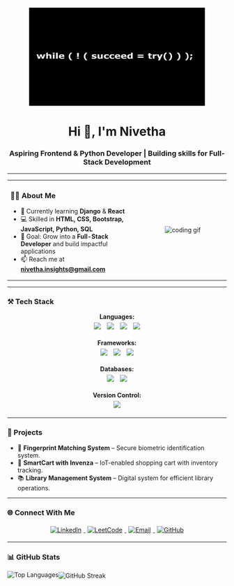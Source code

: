 <!-- Banner -->
<p align="center">
  <img src="https://github.com/nivi-24/nivi-24/blob/main/_If%20at%20first%20you%20don't%20succeed%2C%20try%2C%20try%2C%20try%20again__%20-%20William%20Edward%20Hickson.jpg" alt="Nivetha Banner" width="80%" height="225px"/>
</p>

<h1 align="center">Hi 👋, I'm Nivetha</h1>
<h3 align="center">Aspiring Frontend & Python Developer | Building skills for Full-Stack Development</h3>

---

<!-- About Me Section -->
<table width="100%" cellspacing="0" cellpadding="0" style="border: none;">
<tr>
<td width="60%" valign="top">

### 👩‍💻 About Me  
- 🌱 Currently learning **Django** & **React**  
- 💻 Skilled in **HTML, CSS, Bootstrap, JavaScript, Python, SQL**  
- 🎯 Goal: Grow into a **Full-Stack Developer** and build impactful applications  
- 📫 Reach me at **nivetha.insights@gmail.com**

</td>
<td width="40%" align="center" valign="middle">
  <img src="https://payload-cms.code-b.dev/media/1709674661110-1.gif" alt="coding gif" width="320"/>
</td>
</tr>
</table>

---

### ⚒️ Tech Stack

<p align="center">
  <b>Languages:</b><br>
  <img src="https://img.shields.io/badge/Python-3776AB?style=for-the-badge&logo=python&logoColor=white" style="margin:5px;"/>
  <img src="https://img.shields.io/badge/HTML5-E34F26?style=for-the-badge&logo=html5&logoColor=white" style="margin:5px;"/>
  <img src="https://img.shields.io/badge/CSS3-1572B6?style=for-the-badge&logo=css3&logoColor=white" style="margin:5px;"/>
  <img src="https://img.shields.io/badge/JavaScript-F7DF1E?style=for-the-badge&logo=javascript&logoColor=black" style="margin:5px;"/>
</p>

<p align="center">
  <b>Frameworks:</b><br>
  <img src="https://img.shields.io/badge/Django-092E20?style=for-the-badge&logo=django&logoColor=white" style="margin:5px;"/>
  <img src="https://img.shields.io/badge/Bootstrap-7952B3?style=for-the-badge&logo=bootstrap&logoColor=white" style="margin:5px;"/>
  <img src="https://img.shields.io/badge/React-61DAFB?style=for-the-badge&logo=react&logoColor=black" style="margin:5px;"/>
</p>

<p align="center">
  <b>Databases:</b><br>
  <img src="https://img.shields.io/badge/MySQL-4479A1?style=for-the-badge&logo=mysql&logoColor=white" style="margin:5px;"/>
  <img src="https://img.shields.io/badge/PostgreSQL-4169E1?style=for-the-badge&logo=postgresql&logoColor=white" style="margin:5px;"/>
</p>

<p align="center">
  <b>Version Control:</b><br>
  <img src="https://img.shields.io/badge/Git-F05032?style=for-the-badge&logo=git&logoColor=white" style="margin:5px;"/>
</p>

---

### 📂 Projects  

- 🔐 **Fingerprint Matching System** – Secure biometric identification system.  
- 🛒 **SmartCart with Invenza** – IoT-enabled shopping cart with inventory tracking.  
- 📚 **Library Management System** – Digital system for efficient library operations.  

---

### 🌐 Connect With Me  
<p align="center">
<a href="https://linkedin.com/in/nivetha-selvam" target="_blank">
  <img src="https://img.shields.io/badge/LinkedIn-0077B5?style=for-the-badge&logo=linkedin&logoColor=white" alt="LinkedIn" style="margin:5px;"/>
</a>
<a href="https://www.leetcode.com/th_niv" target="_blank">
  <img src="https://img.shields.io/badge/LeetCode-FFA116?style=for-the-badge&logo=leetcode&logoColor=white" alt="LeetCode" style="margin:5px;"/>
</a>
<a href="mailto:nivetha.insights@gmail.com" target="_blank">
  <img src="https://img.shields.io/badge/Email-D14836?style=for-the-badge&logo=gmail&logoColor=white" alt="Email" style="margin:5px;"/>
</a>
<a href="https://github.com/nivi-24" target="_blank">
  <img src="https://img.shields.io/badge/GitHub-100000?style=for-the-badge&logo=github&logoColor=white" alt="GitHub" style="margin:5px;"/>
</a>
</p>

---

### 📊 GitHub Stats  
<p>
  <img align="left" src="https://github-readme-stats.vercel.app/api/top-langs?username=nivi-24&show_icons=true&locale=en&layout=compact" alt="Top Languages" />
</p>

<p>
  <img align="center" src="https://github-readme-streak-stats.herokuapp.com/?user=nivi-24" alt="GitHub Streak" />
</p>
